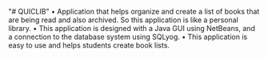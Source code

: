 "# QUICLIB" 
• Application that helps organize and create a list of books that are being read and also archived. So this application is like a personal library.
• This application is designed with a Java GUI using NetBeans, and a connection to the database system using SQLyog.
• This application is easy to use and helps students create book lists.
